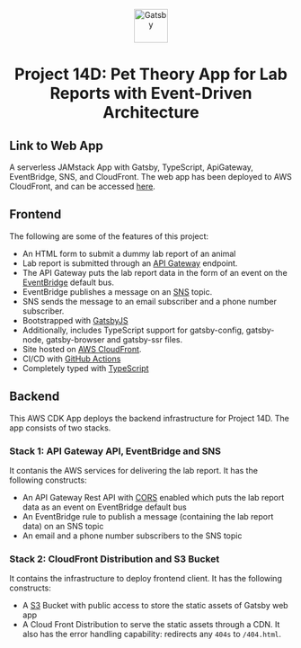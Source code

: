 <p align="center">
  <a href="https://www.gatsbyjs.com">
    <img alt="Gatsby" src="https://www.gatsbyjs.com/Gatsby-Monogram.svg" width="60" />
  </a>
</p>
<h1 align="center">
  Project 14D: Pet Theory App for Lab Reports with Event-Driven Architecture
</h1>

## Link to Web App

A serverless JAMstack App with Gatsby, TypeScript, ApiGateway, EventBridge, SNS, and CloudFront. The web app has been deployed to AWS CloudFront, and can be accessed [here](https://dv0uvvryjj7u9.cloudfront.net/).

## Frontend

The following are some of the features of this project:

- An HTML form to submit a dummy lab report of an animal
- Lab report is submitted through an [API Gateway](https://aws.amazon.com/api-gateway/) endpoint.
- The API Gateway puts the lab report data in the form of an event on the [EventBridge](https://aws.amazon.com/eventbridge/) default bus.
- EventBridge publishes a message on an [SNS](https://aws.amazon.com/sns/) topic.
- SNS sends the message to an email subscriber and a phone number subscriber.
- Bootstrapped with [GatsbyJS](https://www.gatsbyjs.com/)
- Additionally, includes TypeScript support for gatsby-config, gatsby-node, gatsby-browser and gatsby-ssr files.
- Site hosted on [AWS CloudFront](https://aws.amazon.com/cloudfront/).
- CI/CD with [GitHub Actions](https://docs.github.com/en/actions)
- Completely typed with [TypeScript](https://www.typescriptlang.org/)

## Backend

This AWS CDK App deploys the backend infrastructure for Project 14D. The app consists of two stacks.

### Stack 1: API Gateway API, EventBridge and SNS

It contanis the AWS services for delivering the lab report. It has the following constructs:

- An API Gateway Rest API with [CORS](https://developer.mozilla.org/en-US/docs/Web/HTTP/CORS) enabled which puts the lab report data as an event on EventBridge default bus
- An EventBridge rule to publish a message (containing the lab report data) on an SNS topic
- An email and a phone number subscribers to the SNS topic

### Stack 2: CloudFront Distribution and S3 Bucket

It contains the infrastructure to deploy frontend client. It has the following constructs:

- A [S3](https://aws.amazon.com/s3/) Bucket with public access to store the static assets of Gatsby web app
- A Cloud Front Distribution to serve the static assets through a CDN. It also has the error handling capability: redirects any `404s` to `/404.html`.
